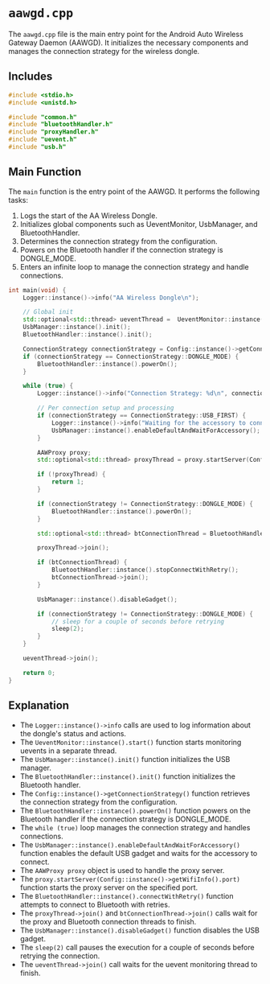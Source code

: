 # `aawgd.cpp`

The `aawgd.cpp` file is the main entry point for the Android Auto Wireless Gateway Daemon (AAWGD). It initializes the necessary components and manages the connection strategy for the wireless dongle.

## Includes

```cpp
#include <stdio.h>
#include <unistd.h>

#include "common.h"
#include "bluetoothHandler.h"
#include "proxyHandler.h"
#include "uevent.h"
#include "usb.h"
```

## Main Function

The `main` function is the entry point of the AAWGD. It performs the following tasks:

1. Logs the start of the AA Wireless Dongle.
2. Initializes global components such as UeventMonitor, UsbManager, and BluetoothHandler.
3. Determines the connection strategy from the configuration.
4. Powers on the Bluetooth handler if the connection strategy is DONGLE_MODE.
5. Enters an infinite loop to manage the connection strategy and handle connections.

```cpp
int main(void) {
    Logger::instance()->info("AA Wireless Dongle\n");

    // Global init
    std::optional<std::thread> ueventThread =  UeventMonitor::instance().start();
    UsbManager::instance().init();
    BluetoothHandler::instance().init();

    ConnectionStrategy connectionStrategy = Config::instance()->getConnectionStrategy();
    if (connectionStrategy == ConnectionStrategy::DONGLE_MODE) {
        BluetoothHandler::instance().powerOn();
    }

    while (true) {
        Logger::instance()->info("Connection Strategy: %d\n", connectionStrategy);

        // Per connection setup and processing
        if (connectionStrategy == ConnectionStrategy::USB_FIRST) {
            Logger::instance()->info("Waiting for the accessory to connect first\n");
            UsbManager::instance().enableDefaultAndWaitForAccessory();
        }

        AAWProxy proxy;
        std::optional<std::thread> proxyThread = proxy.startServer(Config::instance()->getWifiInfo().port);

        if (!proxyThread) {
            return 1;
        }

        if (connectionStrategy != ConnectionStrategy::DONGLE_MODE) {
            BluetoothHandler::instance().powerOn();
        }

        std::optional<std::thread> btConnectionThread = BluetoothHandler::instance().connectWithRetry();

        proxyThread->join();

        if (btConnectionThread) {
            BluetoothHandler::instance().stopConnectWithRetry();
            btConnectionThread->join();
        }

        UsbManager::instance().disableGadget();

        if (connectionStrategy != ConnectionStrategy::DONGLE_MODE) {
            // sleep for a couple of seconds before retrying
            sleep(2);
        }
    }

    ueventThread->join();

    return 0;
}
```

## Explanation

- The `Logger::instance()->info` calls are used to log information about the dongle's status and actions.
- The `UeventMonitor::instance().start()` function starts monitoring uevents in a separate thread.
- The `UsbManager::instance().init()` function initializes the USB manager.
- The `BluetoothHandler::instance().init()` function initializes the Bluetooth handler.
- The `Config::instance()->getConnectionStrategy()` function retrieves the connection strategy from the configuration.
- The `BluetoothHandler::instance().powerOn()` function powers on the Bluetooth handler if the connection strategy is DONGLE_MODE.
- The `while (true)` loop manages the connection strategy and handles connections.
- The `UsbManager::instance().enableDefaultAndWaitForAccessory()` function enables the default USB gadget and waits for the accessory to connect.
- The `AAWProxy proxy` object is used to handle the proxy server.
- The `proxy.startServer(Config::instance()->getWifiInfo().port)` function starts the proxy server on the specified port.
- The `BluetoothHandler::instance().connectWithRetry()` function attempts to connect to Bluetooth with retries.
- The `proxyThread->join()` and `btConnectionThread->join()` calls wait for the proxy and Bluetooth connection threads to finish.
- The `UsbManager::instance().disableGadget()` function disables the USB gadget.
- The `sleep(2)` call pauses the execution for a couple of seconds before retrying the connection.
- The `ueventThread->join()` call waits for the uevent monitoring thread to finish.
